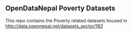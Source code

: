 ## OpenDataNepal Poverty Datasets
This repo contains the Poverty related datasets housed in http://data.opennepal.net/datasets_sector/183